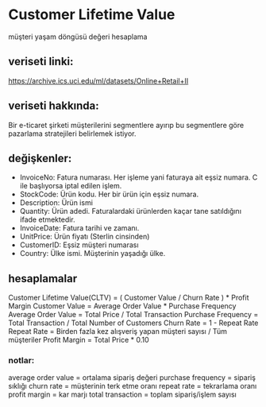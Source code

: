 # Customer Lifetime Value
müşteri yaşam döngüsü değeri hesaplama

## veriseti linki:
https://archive.ics.uci.edu/ml/datasets/Online+Retail+II

## veriseti hakkında:
Bir e-ticaret şirketi müşterilerini segmentlere ayırıp bu segmentlere göre pazarlama stratejileri belirlemek istiyor.

## değişkenler:
- InvoiceNo: Fatura numarası. Her işleme yani faturaya ait eşsiz numara. C ile başlıyorsa iptal edilen işlem.
- StockCode: Ürün kodu. Her bir ürün için eşsiz numara.
- Description: Ürün ismi
- Quantity: Ürün adedi. Faturalardaki ürünlerden kaçar tane satıldığını ifade etmektedir.
- InvoiceDate: Fatura tarihi ve zamanı.
- UnitPrice: Ürün fiyatı (Sterlin cinsinden)
- CustomerID: Eşsiz müşteri numarası
- Country: Ülke ismi. Müşterinin yaşadığı ülke.

## hesaplamalar
Customer Lifetime Value(CLTV) = ( Customer Value / Churn Rate ) * Profit Margin
Customer Value = Average Order Value * Purchase Frequency
Average Order Value = Total Price / Total Transaction
Purchase Frequency = Total Transaction / Total Number of Customers
Churn Rate = 1 - Repeat Rate
Repeat Rate = Birden fazla kez alışveriş yapan müşteri sayısı / Tüm müşteriler
Profit Margin = Total Price * 0.10

### notlar:
average order value = ortalama sipariş değeri
purchase frequency = sipariş sıklığı
churn rate = müşterinin terk etme oranı
repeat rate = tekrarlama oranı
profit margin = kar marjı
total transaction = toplam sipariş/işlem sayısı

